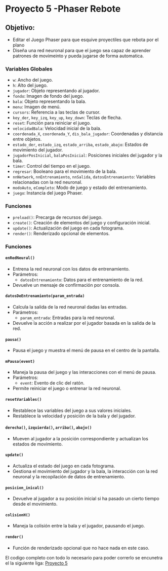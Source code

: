 # Proyecto 5 -Phaser Rebote

## Objetivo:

- Editar el Juego Phaser para que esquive proyectiles que rebota por el plano
- Diseña una red neuronal para que el juego sea capaz de aprender patrones de movimeinto y pueda jugarse de forma automatica.

### Variables Globales
- `w`: Ancho del juego.
- `h`: Alto del juego.
- `jugador`: Objeto representando al jugador.
- `fondo`: Imagen de fondo del juego.
- `bala`: Objeto representando la bala.
- `menu`: Imagen de menú.
- `cursors`: Referencia a las teclas de cursor.
- `key_der`, `key_izq`, `key_up`, `key_down`: Teclas de flecha.
- `reset`: Función para reiniciar el juego.
- `velocidadBala`: Velocidad inicial de la bala.
- `coordenada_X`, `coordenada_Y`, `dis_bala_jugador`: Coordenadas y distancia entre objetos.
- `estado_der`, `estado_izq`, `estado_arriba`, `estado_abajo`: Estados de movimiento del jugador.
- `jugadorPosInicial`, `balaPosInicial`: Posiciones iniciales del jugador y la bala.
- `timer`: Control del tiempo en el juego.
- `regresar`: Booleano para el movimiento de la bala.
- `nnNetwork`, `nnEntrenamiento`, `nnSalida`, `datosEntrenamiento`: Variables relacionadas con la red neuronal.
- `modoAuto`, `eCompleto`: Modo de juego y estado del entrenamiento.
- `juego`: Instancia del juego Phaser.

### Funciones
- `preload()`: Precarga de recursos del juego.
- `create()`: Creación de elementos del juego y configuración inicial.
- `update()`: Actualización del juego en cada fotograma.
- `render()`: Renderizado opcional de elementos.


### Funciones

#### `enRedNeural()`
- Entrena la red neuronal con los datos de entrenamiento.
- Parámetros:
  - `datosEntrenamiento`: Datos para el entrenamiento de la red.
- Devuelve un mensaje de confirmación por consola.

#### `datosDeEntrenamiento(param_entrada)`
- Calcula la salida de la red neuronal dadas las entradas.
- Parámetros:
  - `param_entrada`: Entradas para la red neuronal.
- Devuelve la acción a realizar por el jugador basada en la salida de la red.

#### `pausa()`
- Pausa el juego y muestra el menú de pausa en el centro de la pantalla.

#### `mPausa(event)`
- Maneja la pausa del juego y las interacciones con el menú de pausa.
- Parámetros:
  - `event`: Evento de clic del ratón.
- Permite reiniciar el juego o entrenar la red neuronal.

#### `resetVariables()`
- Restablece las variables del juego a sus valores iniciales.
- Restablece la velocidad y posición de la bala y del jugador.

#### `derecha()`, `izquierda()`, `arriba()`, `abajo()`
- Mueven al jugador a la posición correspondiente y actualizan los estados de movimiento.

#### `update()`
- Actualiza el estado del juego en cada fotograma.
- Gestiona el movimiento del jugador y la bala, la interacción con la red neuronal y la recopilación de datos de entrenamiento.

#### `posicion_inical()`
- Devuelve al jugador a su posición inicial si ha pasado un cierto tiempo desde el movimiento.

#### `colisionH()`
- Maneja la colisión entre la bala y el jugador, pausando el juego.

#### `render()`
- Función de renderizado opcional que no hace nada en este caso.

El codigo completo con todo lo necesario para poder correrlo se encunetra el la siguiente liga: [Proyecto 5](https://itecm-my.sharepoint.com/:f:/g/personal/l20120097_morelia_tecnm_mx/EqH2fVTDrHBDrTtfPYeoNO8Bt9_ST9z-0hnQWndTufhg_g?e=KccBsi)
